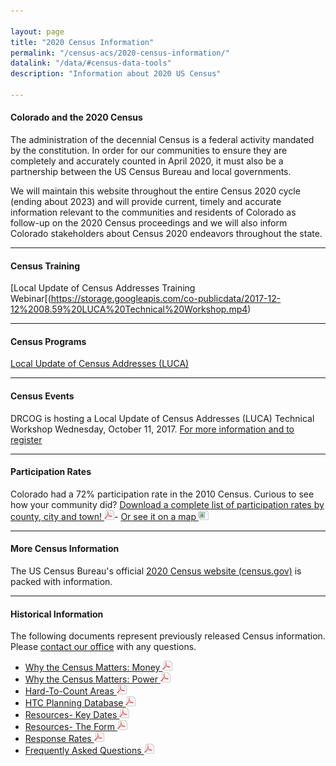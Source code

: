 ```yaml
---

layout: page
title: "2020 Census Information"
permalink: "/census-acs/2020-census-information/"
datalink: "/data/#census-data-tools"
description: "Information about 2020 US Census"
    
---
```


#### Colorado and the 2020 Census

The administration of the decennial Census is a federal activity mandated by the constitution. In order for our communities to ensure they are completely and accurately counted in April 2020, it must also be a partnership between the US Census Bureau and local governments.

We will maintain this website throughout the entire Census 2020 cycle (ending about 2023) and will provide current, timely and accurate information relevant to the communities and residents of Colorado as follow-up on the 2020 Census proceedings and we will also inform Colorado stakeholders about Census 2020 endeavors throughout the state.

- - -

#### Census Training
[Local Update of Census Addresses Training Webinar[(https://storage.googleapis.com/co-publicdata/2017-12-12%2008.59%20LUCA%20Technical%20Workshop.mp4)

- - -

#### Census Programs

[Local Update of Census Addresses (LUCA)](https://www.census.gov/geo/partnerships/luca.html)

- - -

#### Census Events

DRCOG is hosting a Local Update of Census Addresses (LUCA) Technical Workshop Wednesday, October 11, 2017. [For more information and to register](https://drcog.org/node/386411)

- - -

#### Participation Rates

Colorado had a 72% participation rate in the 2010 Census. Curious to see how your community did? [Download a complete list of participation rates by county, city and town! ![pdf](/images/page_white_acrobat.png 'download pdf file')](https://drive.google.com/file/d/0B0m67XbcqVYRY05QTEF5LV9hRmM/view?usp=sharing)- [Or see it on a map ![image](/images/page_white_picture.png 'download image file')](https://storage.googleapis.com/maps-static/2010_Census_Participation.png)

- - -

#### More Census Information

The US Census Bureau\'s official [2020 Census website (census.gov)](https://www.census.gov/2020census) is packed with information.

- - -

#### Historical Information

The following documents represent previously released Census information. Please [contact our office](mailto:dola.helpdesk@state.co.us) with any questions.

- [Why the Census Matters: Money ![pdf](/images/page_white_acrobat.png 'download pdf file')](https://drive.google.com/uc?export=download&id=0B0m67XbcqVYRLVlFU0s3a0hoSEE)
- [Why the Census Matters: Power ![pdf](/images/page_white_acrobat.png 'download pdf file')](https://drive.google.com/uc?export=download&id=0B0m67XbcqVYRMnk4UjVMWm16SG8)
- [Hard-To-Count Areas ![pdf](/images/page_white_acrobat.png 'download pdf file')](https://drive.google.com/uc?export=download&id=0B0m67XbcqVYRQUE1QUdKa1QtSVk)
- [HTC Planning Database ![pdf](/images/page_white_acrobat.png 'download pdf file')](https://drive.google.com/uc?export=download&id=0B0m67XbcqVYRX3kyXzQweDhLbms)
- [Resources- Key Dates ![pdf](/images/page_white_acrobat.png 'download pdf file')](https://drive.google.com/uc?export=download&id=0B0m67XbcqVYReldCSUI5LV9RR1k)
- [Resources- The Form ![pdf](/images/page_white_acrobat.png 'download pdf file')](https://drive.google.com/uc?export=download&id=0B0m67XbcqVYRMkNGcmYzWGhHU0k)
- [Response Rates ![pdf](/images/page_white_acrobat.png 'download pdf file')](https://drive.google.com/uc?export=download&id=0B0m67XbcqVYRejMwWnNyUjNmclk)
- [Frequently Asked Questions ![pdf](/images/page_white_acrobat.png 'download pdf file')](https://drive.google.com/uc?export=download&id=0B0m67XbcqVYRaU5YQVVGTHhtTDQ)
